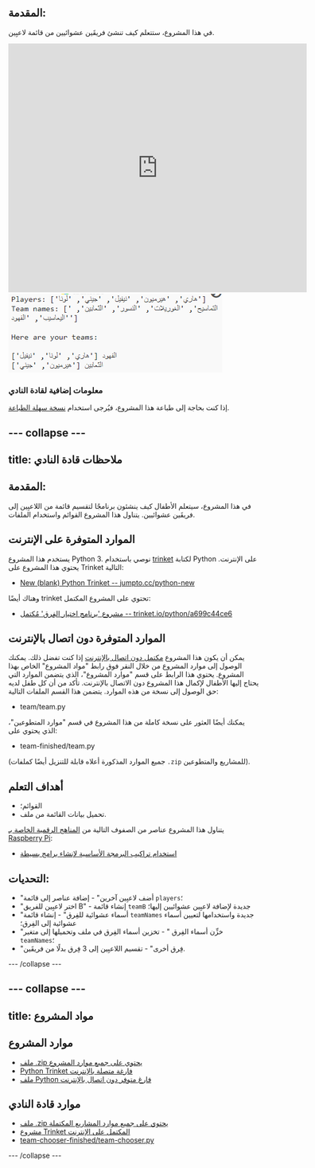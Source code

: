## المقدمة: 
في هذا المشروع، ستتعلم كيف تنشئ فريقَين عشوائيين من قائمة لاعبِين.

<div class="trinket">
  <iframe src="https://trinket.io/embed/python/a699c44ce6?outputOnly=true&start=result" width="600" height="500" frameborder="0" marginwidth="0" marginheight="0" allowfullscreen>
  </iframe>
  <img src="images/team-finished.png">
</div>

### معلومات إضافية لقادة النادي

إذا كنت بحاجة إلى طباعة هذا المشروع، فيُرجى استخدام [نسخة سهلة الطباعة](https://projects.raspberrypi.org/ar-SA/projects/team-chooser/print).


--- collapse ---
---
title: ملاحظات قادة النادي
---


## المقدمة:
في هذا المشروع، سيتعلم الأطفال كيف ينشئون برنامجًا لتقسيم قائمة من اللاعبِين إلى فريقَين عشوائيين. يتناول هذا المشروع القوائم واستخدام الملفات.

## الموارد المتوفرة على الإنترنت

يستخدم هذا المشروع Python 3. نوصي باستخدام [trinket](https://trinket.io/) لكتابة Python على الإنترنت. يحتوي هذا المشروع على Trinket التالية:

+ [New (blank) Python Trinket -- jumpto.cc/python-new](http://jumpto.cc/python-new)

وهناك أيضًا trinket تحتوي على المشروع المكتمل:

+ [مشروع 'برنامج اختيار الفِرق' مُكتمل -- trinket.io/python/a699c44ce6](https://trinket.io/python/a699c44ce6)

## الموارد المتوفرة دون اتصال بالإنترنت
يمكن أن يكون هذا المشروع [مكتمل دون اتصال بالإنترنت](https://www.codeclubprojects.org/en-GB/resources/python-working-offline/) إذا كنت تفضل ذلك. يمكنك الوصول إلى موارد المشروع من خلال النقر فوق رابط "مواد المشروع" الخاص بهذا المشروع. يحتوي هذا الرابط على قسم "موارد المشروع"، الذي يتضمن الموارد التي يحتاج إليها الأطفال لإكمال هذا المشروع دون الاتصال بالإنترنت. تأكد من أن كل طفل لديه حق الوصول إلى نسخة من هذه الموارد. يتضمن هذا القسم الملفات التالية:

+ team/team.py

يمكنك أيضًا العثور على نسخة كاملة من هذا المشروع في قسم "موارد المتطوعين"، الذي يحتوي على:

+ team-finished/team.py

(جميع الموارد المذكورة أعلاه قابلة للتنزيل أيضًا كملفات `.zip` للمشاريع والمتطوعين).

## أهداف التعلم
+ القوائم؛
+ تحميل بيانات القائمة من ملف.

يتناول هذا المشروع عناصر من الصفوف التالية من [المناهج الرقمية الخاصة بـ Raspberry Pi](http://rpf.io/curriculum):

+ [استخدام تراكيب البرمجة الأساسية لإنشاء برامج بسيطة](https://www.raspberrypi.org/curriculum/programming/creator)

## التحديات:
+ "أضف لاعبِين آخرين" - إضافة عناصر إلى قائمة `players`؛
+ "اختر لاعبِين للفريق B" - إنشاء قائمة `teamB` جديدة لإضافة لاعبِين عشوائيين إليها؛
+ "أسماء عشوائية للفِرق" - إنشاء قائمة `teamNames` جديدة واستخدامها لتعيين أسماء عشوائية إلى الفِرق؛
+ "خزِّن أسماء الفِرق " - تخزين أسماء الفِرق في ملف وتحميلها إلى متغير `teamNames`؛
+ "فِرق أخرى" - تقسيم اللاعبِين إلى 3 فِرق بدلًا من فريقَين.

--- /collapse ---


--- collapse ---
---
title: مواد المشروع
---
## موارد المشروع
* [ملف .zip يحتوي على جميع موارد المشروع](resources/team-chooser-project-resources.zip)
* [Python Trinket فارغة متصلة بالإنترنت](http://jumpto.cc/python-new)
* [ملف Python فارغ متوفر دون اتصال بالإنترنت](resources/new-new.py)

## موارد قادة النادي
* [ملف .zip يحتوي على جميع موارد المشاريع المكتملة](resources/team-chooser-volunteer-resources.zip)
* [مشروع Trinket المكتمل على الإنترنت](https://trinket.io/python/a699c44ce6)
* [team-chooser-finished/team-chooser.py](resources/team-chooser-finished-team-chooser.py)

--- /collapse ---

